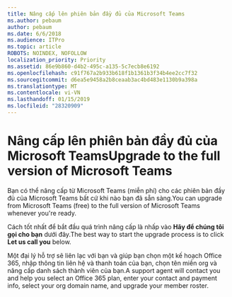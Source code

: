 ```yaml
---
title: Nâng cấp lên phiên bản đầy đủ của Microsoft Teams
ms.author: pebaum
author: pebaum
ms.date: 6/6/2018
ms.audience: ITPro
ms.topic: article
ROBOTS: NOINDEX, NOFOLLOW
localization_priority: Priority
ms.assetid: 86e9b860-d4b2-495c-a135-5c7ecb8e6192
ms.openlocfilehash: c91f767a2b933b618f1b1361b3f34b4ee2cc7f32
ms.sourcegitcommit: d6ea5e9458a2b8ceaab3ac4bd483e1130b9a398a
ms.translationtype: MT
ms.contentlocale: vi-VN
ms.lasthandoff: 01/15/2019
ms.locfileid: "28320909"
---
```

# <a name="upgrade-to-the-full-version-of-microsoft-teams"></a><span data-ttu-id="1b7db-102">Nâng cấp lên phiên bản đầy đủ của Microsoft Teams</span><span class="sxs-lookup"><span data-stu-id="1b7db-102">Upgrade to the full version of Microsoft Teams</span></span>

<span data-ttu-id="1b7db-103">Bạn có thể nâng cấp từ Microsoft Teams (miễn phí) cho các phiên bản đầy đủ của Microsoft Teams bất cứ khi nào bạn đã sẵn sàng.</span><span class="sxs-lookup"><span data-stu-id="1b7db-103">You can upgrade from Microsoft Teams (free) to the full version of Microsoft Teams whenever you're ready.</span></span>
  
<span data-ttu-id="1b7db-104">Cách tốt nhất để bắt đầu quá trình nâng cấp là nhấp vào **Hãy để chúng tôi gọi cho bạn** dưới đây.</span><span class="sxs-lookup"><span data-stu-id="1b7db-104">The best way to start the upgrade process is to click **Let us call you** below.</span></span> 
  
<span data-ttu-id="1b7db-105">Một đại lý hỗ trợ sẽ liên lạc với bạn và giúp bạn chọn một kế hoạch Office 365, nhập thông tin liên hệ và thanh toán của bạn, chọn tên miền org và nâng cấp danh sách thành viên của bạn.</span><span class="sxs-lookup"><span data-stu-id="1b7db-105">A support agent will contact you and help you select an Office 365 plan, enter your contact and payment info, select your org domain name, and upgrade your member roster.</span></span>
  

